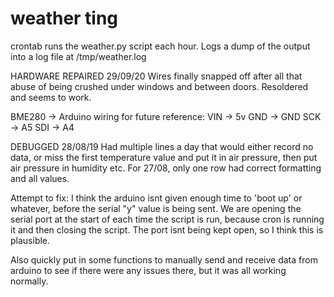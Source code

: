 # weather ting

crontab runs the weather.py script each hour. Logs a dump of the output into a log file at /tmp/weather.log

HARDWARE REPAIRED 29/09/20
Wires finally snapped off after all that abuse of being crushed under windows and between doors.
Resoldered and seems to work.

BME280 -> Arduino wiring for future reference:
VIN -> 5v
GND -> GND
SCK -> A5
SDI -> A4

DEBUGGED 28/08/19
Had multiple lines a day that would either record no data, or miss the first temperature value and put it in air
pressure, then put air pressure in humidity etc. For 27/08, only one row had correct formatting and all values.

Attempt to fix: I think the arduino isnt given enough time to 'boot up' or whatever, before the serial "y" value
is being sent. We are opening the serial port at the start of each time the script is run, because cron is running
it and then closing the script. The port isnt being kept open, so I think this is plausible.

Also quickly put in some functions to manually send and receive data from arduino to see if there were any issues
there, but it was all working normally.

